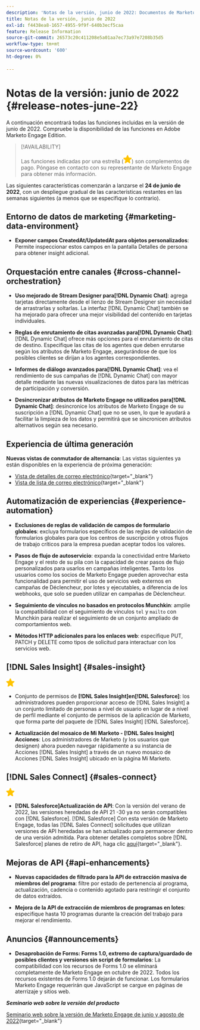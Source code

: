 ```yaml
---
description: 'Notas de la versión, junio de 2022: Documentos de Marketo: documentación del producto'
title: Notas de la versión, junio de 2022
exl-id: f4438ea8-1657-4955-9f9f-640b3ecf5caa
feature: Release Information
source-git-commit: 26573c20c411208e5a01aa7ec73a97e7208b35d5
workflow-type: tm+mt
source-wordcount: '600'
ht-degree: 0%

---
```


# Notas de la versión: junio de 2022 {#release-notes-june-22}

A continuación encontrará todas las funciones incluidas en la versión de junio de 2022. Compruebe la disponibilidad de las funciones en Adobe Marketo Engage Edition.

>[!AVAILABILITY]
>
>Las funciones indicadas por una estrella (![star](assets/yellow-star.png)) son complementos de pago. Póngase en contacto con su representante de Marketo Engage para obtener más información.

Las siguientes características comenzarán a lanzarse el **24 de junio de 2022**, con un despliegue gradual de las características restantes en las semanas siguientes (a menos que se especifique lo contrario).

## Entorno de datos de marketing {#marketing-data-environment}

* **Exponer campos CreatedAt/UpdatedAt para objetos personalizados**: Permite inspeccionar estos campos en la pantalla Detalles de persona para obtener insight adicional.

## Orquestación entre canales {#cross-channel-orchestration}

* **Uso mejorado de Stream Designer para[!DNL Dynamic Chat]**: agrega tarjetas directamente desde el lienzo de Stream Designer sin necesidad de arrastrarlas y soltarlas. La interfaz [!DNL Dynamic Chat] también se ha mejorado para ofrecer una mejor visibilidad del contenido en tarjetas individuales.

* **Reglas de enrutamiento de citas avanzadas para[!DNL Dynamic Chat]**: [!DNL Dynamic Chat] ofrece más opciones para el enrutamiento de citas de destino. Especifique las citas de los agentes que deben enrutarse según los atributos de Marketo Engage, asegurándose de que los posibles clientes se dirijan a los agentes correspondientes.

* **Informes de diálogo avanzados para[!DNL Dynamic Chat]**: vea el rendimiento de sus campañas de [!DNL Dynamic Chat] con mayor detalle mediante las nuevas visualizaciones de datos para las métricas de participación y conversión.

* **Desincronizar atributos de Marketo Engage no utilizados para[!DNL Dynamic Chat]**: desincronice los atributos de Marketo Engage de su suscripción a [!DNL Dynamic Chat] que no se usen, lo que le ayudará a facilitar la limpieza de los datos y permitirá que se sincronicen atributos alternativos según sea necesario.

## Experiencia de última generación

**Nuevas vistas de conmutador de alternancia**: Las vistas siguientes ya están disponibles en la experiencia de próxima generación:

* [Vista de detalles de correo electrónico](/help/marketo/product-docs/marketo-engage-modern-ux/toggle-switch.md#email-details-view){target="_blank"}
* [Vista de lista de correo electrónico](/help/marketo/product-docs/marketo-engage-modern-ux/toggle-switch.md#email-list-view){target="_blank"}

## Automatización de experiencias {#experience-automation}

* **Exclusiones de reglas de validación de campos de formulario globales**: excluya formularios específicos de las reglas de validación de formularios globales para que los centros de suscripción y otros flujos de trabajo críticos para la empresa puedan aceptar todos los valores.

* **Pasos de flujo de autoservicio**: expanda la conectividad entre Marketo Engage y el resto de su pila con la capacidad de crear pasos de flujo personalizados para usarlos en campañas inteligentes. Tanto los usuarios como los socios de Marketo Engage pueden aprovechar esta funcionalidad para permitir el uso de servicios web externos en campañas de Déclencheur, por lotes y ejecutables, a diferencia de los webhooks, que solo se pueden utilizar en campañas de Déclencheur.

* **Seguimiento de vínculos no basados en protocolos Munchkin**: amplíe la compatibilidad con el seguimiento de vínculos `tel` y `mailto` con Munchkin para realizar el seguimiento de un conjunto ampliado de comportamientos web.

* **Métodos HTTP adicionales para los enlaces web**: especifique PUT, PATCH y DELETE como tipos de solicitud para interactuar con los servicios web.

## [!DNL Sales Insight] {#sales-insight}

![(estrella)](assets/yellow-star.png)

* Conjunto de permisos de **[!DNL Sales Insight]en[!DNL Salesforce]**: los administradores pueden proporcionar acceso de [!DNL Sales Insight] a un conjunto limitado de personas a nivel de usuario en lugar de a nivel de perfil mediante el conjunto de permisos de la aplicación de Marketo, que forma parte del paquete de [!DNL Sales Insight] [!DNL Salesforce].

* **Actualización del mosaico de Mi Marketo - [!DNL Sales Insight] Acciones**: Los administradores de Marketo (y los usuarios que designen) ahora pueden navegar rápidamente a su instancia de Acciones [!DNL Sales Insight] a través de un nuevo mosaico de Acciones [!DNL Sales Insight] ubicado en la página Mi Marketo.

## [!DNL Sales Connect] {#sales-connect}

![(estrella)](assets/yellow-star.png)

* **[!DNL Salesforce]Actualización de API**: Con la versión del verano de 2022, las versiones heredadas de API 21 -30 ya no serán compatibles con [!DNL Salesforce]. [!DNL Salesforce] Con esta versión de Marketo Engage, todas las [!DNL Sales Connect] solicitudes que utilizan versiones de API heredadas se han actualizado para permanecer dentro de una versión admitida. Para obtener detalles completos sobre [!DNL Salesforce] planes de retiro de API, haga clic [aquí](https://help.salesforce.com/s/articleView?language=en_US&type=1&id=000354473){target="_blank"}.

## Mejoras de API {#api-enhancements}

* **Nuevas capacidades de filtrado para la API de extracción masiva de miembros del programa**: filtre por estado de pertenencia al programa, actualización, cadencia o contenido agotado para restringir el conjunto de datos extraídos.

* **Mejora de la API de extracción de miembros de programas en lotes**: especifique hasta 10 programas durante la creación del trabajo para mejorar el rendimiento.

## Anuncios {#announcements}

* **Desaprobación de Forms: Forms 1.0, extremo de captura/guardado de posibles clientes y versiones sin script de formularios**: La compatibilidad con los recursos de Forms 1.0 se eliminará completamente de Marketo Engage en octubre de 2022. Todos los recursos existentes de Forms 1.0 dejarán de funcionar. Los formularios Marketo Engage requerirán que JavaScript se cargue en páginas de aterrizaje y sitios web.

**_Seminario web sobre la versión del producto_**

[Seminario web sobre la versión de Marketo Engage de junio y agosto de 2022](https://engage.marketo.com/2022_June_August_Release_Webinar_OnDemandPage.html){target="_blank"}

